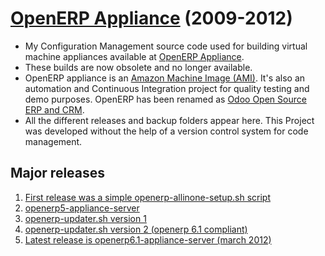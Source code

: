 # [OpenERP Appliance](http://openerpappliance.com) (2009-2012)
- My Configuration Management source code used for building virtual machine appliances available at [OpenERP Appliance](http://openerpappliance.com). 
- These builds are now obsolete and no longer available. 
- OpenERP appliance is an [Amazon Machine Image (AMI)](http://docs.aws.amazon.com/AWSEC2/latest/UserGuide/AMIs.html). It's also an automation and Continuous Integration project for quality testing and demo purposes. OpenERP has been renamed as [Odoo Open Source ERP and CRM](http://www.odoo.com).
- All the different releases and backup folders appear here. This Project was developed without the help of a version control system for code management.

## Major releases
1. [First release was a simple openerp-allinone-setup.sh script](https://github.com/inafev/openerpappliance/blob/master/openerp-allinone-setup.sh)
2. [openerp5-appliance-server](https://github.com/inafev/openerpappliance/tree/master/openerp5-appliance-server)
3. [openerp-updater.sh version 1](https://github.com/inafev/openerpappliance/blob/master/updater/openerp-updater.sh)
4. [openerp-updater.sh version 2 (openerp 6.1 compliant)](https://github.com/inafev/openerpappliance/blob/master/openerp-updaterV2/V6.1/openerp-updater.sh)
5. [Latest release is openerp6.1-appliance-server (march 2012)](https://github.com/inafev/openerpappliance/tree/master/openerp6.1-appliance-server)


